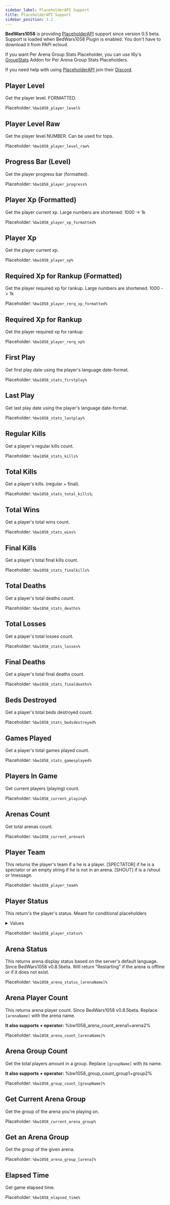 ```yaml
---
sidebar_label: PlaceholderAPI Support
title: PlaceholderAPI Support
sidebar_position: 3.2
---
```

**BedWars1058** is providing [PlaceholderAPI](https://www.spigotmc.org/resources/6245/) support since version 0.5 beta. Support is loaded when BedWars1058 Plugin is enabled. You don't have to download it from PAPI ecloud.

If you want Per Arena Group Stats Placeholder, you can use I6y's [GroupStats](https://polymart.org/resource/3184/) Addon for Per Arena Group Stats Placeholders. 

If you need help with using [PlaceholderAPI](https://www.spigotmc.org/resources/6245/) join their [Discord](https://img.shields.io/discord/164280494874165248).
## Player Level
Get the player level. FORMATTED.

Placeholder: `%bw1058_player_level%`

## Player Level Raw
Get the player level NUMBER.
Can be used for tops.

Placeholder: `%bw1058_player_level_raw%`

## Progress Bar (Level)
Get the player progress bar (formatted).

Placeholder: `%bw1058_player_progress%`

## Player Xp (Formatted)
Get the player current xp.
Large numbers are shortened: 1000 -> 1k

Placeholder: `%bw1058_player_xp_formatted%`

## Player Xp
Get the player current xp.

Placeholder: `%bw1058_player_xp%`

## Required Xp for Rankup (Formatted)
Get the player required xp for rankup.
Large numbers are shortened: 1000 -> 1k

Placeholder: `%bw1058_player_rerq_xp_formatted%`

## Required Xp for Rankup
Get the player required xp for rankup.

Placeholder: `%bw1058_player_rerq_xp%`

## First Play
Get first play date using the player's language date-format.

Placeholder: `%bw1058_stats_firstplay%`

## Last Play
Get last play date using the player's language date-format.

Placeholder: `%bw1058_stats_lastplay%`

## Regular Kills
Get a player's regular kills count.

Placeholder: `%bw1058_stats_kills%`

## Total Kills
Get a player's kills. (regular + final).

Placeholder: `%bw1058_stats_total_kills%`;

## Total Wins
Get a player's total wins count.

Placeholder: `%bw1058_stats_wins%`

## Final Kills
Get a player's total final kills count.

Placeholder: `%bw1058_stats_finalkills%`

## Total Deaths
Get a player's total deaths count.

Placeholder: `%bw1058_stats_deaths%`

## Total Losses
Get a player's total losses count.

Placeholder: `%bw1058_stats_losses%`

## Final Deaths
Get a player's total final deaths count.

Placeholder: `%bw1058_stats_finaldeaths%`

## Beds Destroyed
Get a player's total beds destroyed count.

Placeholder: `%bw1058_stats_bedsdestroyed%`

## Games Played
Get a player's total games played count.

Placeholder: `%bw1058_stats_gamesplayed%`

## Players In Game
Get current players (playing) count.

Placeholder: `%bw1058_current_playing%`

## Arenas Count
Get total arenas count.

Placeholder: `%bw1058_current_arenas%`

## Player Team
This returns the player's team if a he is a player. [SPECTATOR] if he is a spectator or an empty string if he is not in an arena. [SHOUT] if is a /shout or !message.

Placeholder: `%bw1058_player_team%`

## Player Status
This return's the player's status. Meant for conditional placeholders

<details><summary>Values</summary>

`NONE` - The player is not in an arena at all<br/>
`WAITING` - The player is in a waiting lobby, waiting for the game to start<br/>
`PLAYING` - The player is playing (not spectating)<br/>
`SPECTATING` - The player is spectating

</details>

Placeholder: `%bw1058_player_status%`

## Arena Status
This returns arena display status based on the server's default language. Since BedWars1058 v0.8.5beta.
Will return "Restarting" if the arena is offline or if it does not exist.

Placeholder: `%bw1058_arena_status_[arenaName]%`

## Arena Player Count
This returns arena player count. Since BedWars1058 v0.8.5beta. Replace `[arenaName]` with the arena name.

**It also supports + operator:** %bw1058_arena_count_arena1+arena2%

Placeholder: `%bw1058_arena_count_[arenaName]%`

## Arena Group Count
Get the total players amount in a group. Replace `[groupName]` with its name.

**It also supports + operator:** %bw1058_group_count_group1+group2%

Placeholder: `%bw1058_group_count_[groupName]%`

## Get Current Arena Group
Get the group of the arena you're playing on.

Placeholder: `%bw1058_current_arena_group%`

## Get an Arena Group
Get the group of the given arena.

Placeholder: `%bw1058_arena_group_[arena]%`

## Elapsed Time
Get game elapsed time.

Placeholder: `%bw1058_elapsed_time%`
